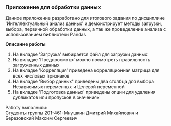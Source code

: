 ### Приложение для обработки данных
Данное приложение разработано для итогового задания по дисциплине
'Интеллектуальный анализ данных' и демонстрирует методы загрузки, выбора, первичной обработки данных, а так же проведеление анализа с использованием библиотеки Pandas

**Описание работы**
1) На вкладке 'Загрузка' выбирается файл для загрузки данных
2) На вкладке 'Предпросмотр' можно посмотреть правильность загруженных данных
3) На вкладке 'Корреляция' приведена корреляционная матрица для всех числовых признаков
4) На вкладке 'Выбор данных' приведены два столбца для выбора Независимых переменных и Целевой переменной
5) На вкладке 'Подготовка данных' приведены опции для удаления дубликатов или пропусков в значениях

Работу выполнили:  
Студенты группы 201-461: Мнушкин Дмитрий Михайлович и Березовский Максим Сергеевич
